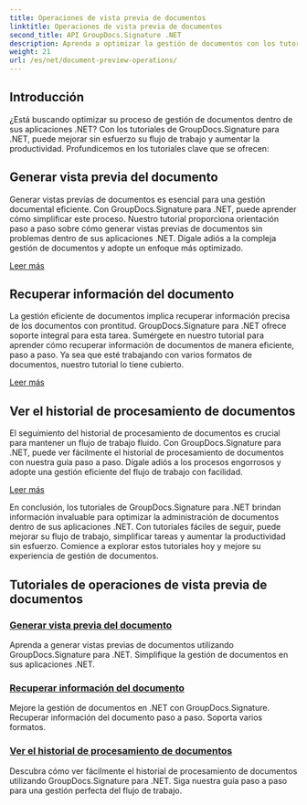 ```yaml
---
title: Operaciones de vista previa de documentos
linktitle: Operaciones de vista previa de documentos
second_title: API GroupDocs.Signature .NET
description: Aprenda a optimizar la gestión de documentos con los tutoriales de GroupDocs.Signature para .NET. Simplifique las tareas, mejore el flujo de trabajo y aumente la productividad sin esfuerzo.
weight: 21
url: /es/net/document-preview-operations/
---
```

## Introducción

¿Está buscando optimizar su proceso de gestión de documentos dentro de sus aplicaciones .NET? Con los tutoriales de GroupDocs.Signature para .NET, puede mejorar sin esfuerzo su flujo de trabajo y aumentar la productividad. Profundicemos en los tutoriales clave que se ofrecen:

## Generar vista previa del documento

Generar vistas previas de documentos es esencial para una gestión documental eficiente. Con GroupDocs.Signature para .NET, puede aprender cómo simplificar este proceso. Nuestro tutorial proporciona orientación paso a paso sobre cómo generar vistas previas de documentos sin problemas dentro de sus aplicaciones .NET. Dígale adiós a la compleja gestión de documentos y adopte un enfoque más optimizado.

[Leer más](./generate-document-preview/)

## Recuperar información del documento

La gestión eficiente de documentos implica recuperar información precisa de los documentos con prontitud. GroupDocs.Signature para .NET ofrece soporte integral para esta tarea. Sumérgete en nuestro tutorial para aprender cómo recuperar información de documentos de manera eficiente, paso a paso. Ya sea que esté trabajando con varios formatos de documentos, nuestro tutorial lo tiene cubierto.

[Leer más](./retrieve-document-information/)

## Ver el historial de procesamiento de documentos

El seguimiento del historial de procesamiento de documentos es crucial para mantener un flujo de trabajo fluido. Con GroupDocs.Signature para .NET, puede ver fácilmente el historial de procesamiento de documentos con nuestra guía paso a paso. Dígale adiós a los procesos engorrosos y adopte una gestión eficiente del flujo de trabajo con facilidad.

[Leer más](./view-document-processing-history/)

En conclusión, los tutoriales de GroupDocs.Signature para .NET brindan información invaluable para optimizar la administración de documentos dentro de sus aplicaciones .NET. Con tutoriales fáciles de seguir, puede mejorar su flujo de trabajo, simplificar tareas y aumentar la productividad sin esfuerzo. Comience a explorar estos tutoriales hoy y mejore su experiencia de gestión de documentos.
## Tutoriales de operaciones de vista previa de documentos
### [Generar vista previa del documento](./generate-document-preview/)
Aprenda a generar vistas previas de documentos utilizando GroupDocs.Signature para .NET. Simplifique la gestión de documentos en sus aplicaciones .NET.
### [Recuperar información del documento](./retrieve-document-information/)
Mejore la gestión de documentos en .NET con GroupDocs.Signature. Recuperar información del documento paso a paso. Soporta varios formatos.
### [Ver el historial de procesamiento de documentos](./view-document-processing-history/)
Descubra cómo ver fácilmente el historial de procesamiento de documentos utilizando GroupDocs.Signature para .NET. Siga nuestra guía paso a paso para una gestión perfecta del flujo de trabajo.